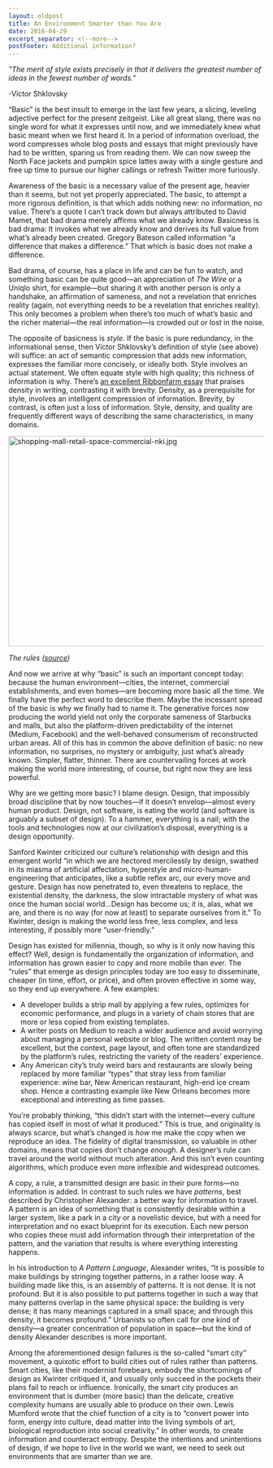```yaml
---
layout: oldpost
title: An Environment Smarter than You Are
date: 2016-04-29
excerpt_separator: <!--more-->
postFooter: Additional information?
---
```


<em>"The merit of style exists precisely in that it delivers the greatest number of ideas in the fewest number of words."</em>

-Victor Shklovsky

“Basic” is the best insult to emerge in the last few years, a slicing, leveling adjective perfect for the present zeitgeist. Like all great slang, there was no single word for what it expresses until now, and we immediately knew what basic meant when we first heard it. In a period of information overload, the word compresses whole blog posts and essays that might previously have had to be written, sparing us from reading them. We can now sweep the North Face jackets and pumpkin spice lattes away with a single gesture and free up time to pursue our higher callings or refresh Twitter more furiously.

Awareness of the basic is a necessary value of the present age, heavier than it seems, but not yet properly appreciated. The basic, to attempt a more rigorous definition, is that which adds nothing new: no information, no value. There’s a quote I can’t track down but always attributed to David Mamet, that bad drama merely affirms what we already know. Basicness is bad drama: It invokes what we already know and derives its full value from what’s already been created. Gregory Bateson called information “a difference that makes a difference.” That which is basic does not make a difference.

Bad drama, of course, has a place in life and can be fun to watch, and something basic can be quite good—an appreciation of <em>The Wire</em> or a Uniqlo shirt, for example—but sharing it with another person is only a handshake, an affirmation of sameness, and not a revelation that enriches reality (again, not everything needs to be a revelation that enriches reality). This only becomes a problem when there’s too much of what’s basic and the richer material—the real information—is crowded out or lost in the noise.

The opposite of basicness is <em>style</em>. If the basic is pure redundancy, in the informational sense, then Victor Shklovsky’s definition of style (see above) will suffice: an act of semantic compression that adds new information, expresses the familiar more concisely, or ideally both. Style involves an actual statement. We often equate style with high quality; this richness of information is why. There’s <a href="http://www.ribbonfarm.com/2012/01/11/seeking-density-in-the-gonzo-theater/">an excellent Ribbonfarm essay</a> that praises density in writing, contrasting it with brevity. Density, as a prerequisite for style, involves an intelligent compression of information. Brevity, by contrast, is often just a loss of information. Style, density, and quality are frequently different ways of describing the same characteristics, in many domains.

<img class="alignnone size-full wp-image-1053" src="https://kneelingbus.files.wordpress.com/2016/04/shopping-mall-retail-space-commercial-nki.jpg" alt="shopping-mall-retail-space-commercial-nki.jpg" width="736" height="414" />

<em>The rules (<a href="http://lukas-construction.com/strip-mall.html">source</a>)</em>

And now we arrive at why “basic” is such an important concept today: because the human environment—cities, the internet, commercial establishments, and even homes—are becoming more basic all the time. We finally have the perfect word to describe them. Maybe the incessant spread of the basic is why we finally had to name it. The generative forces now producing the world yield not only the corporate sameness of Starbucks and malls, but also the platform-driven predictability of the internet (Medium, Facebook) and the well-behaved consumerism of reconstructed urban areas. All of this has in common the above definition of basic: no new information, no surprises, no mystery or ambiguity, just what’s already known. Simpler, flatter, thinner. There are countervailing forces at work making the world more interesting, of course, but right now they are less powerful.

Why are we getting more basic? I blame design. Design, that impossibly broad discipline that by now touches—if it doesn’t envelop—almost every human product. Design, not software, is eating the world (and software is arguably a subset of design). To a hammer, everything is a nail; with the tools and technologies now at our civilization’s disposal, everything is a design opportunity.

Sanford Kwinter criticized our culture’s relationship with design and this emergent world “in which we are hectored mercilessly by design, swathed in its miasma of artificial affectation, hyperstyle and micro-human-engineering that anticipates, like a subtle reflex arc, our every move and gesture. Design has now penetrated to, even threatens to replace, the existential density, the darkness, the slow intractable mystery of what was once the human social world…Design has become us; it is, alas, what we are, and there is no way (for now at least) to separate ourselves from it.” To Kwinter, design is making the world less free, less complex, and less interesting, if possibly more “user-friendly.”

Design has existed for millennia, though, so why is it only now having this effect? Well, design is fundamentally the organization of information, and information has grown easier to copy and more mobile than ever. The “rules” that emerge as design principles today are too easy to disseminate, cheaper (in time, effort, or price), and often proven effective in some way, so they end up everywhere. A few examples:
<ul>
	<li>A developer builds a strip mall by applying a few rules, optimizes for economic performance, and plugs in a variety of chain stores that are more or less copied from existing templates.</li>
	<li>A writer posts on Medium to reach a wider audience and avoid worrying about managing a personal website or blog. The written content may be excellent, but the context, page layout, and often tone are standardized by the platform’s rules, restricting the variety of the readers’ experience.</li>
	<li>Any American city’s truly weird bars and restaurants are slowly being replaced by more familiar “types” that stray less from familiar experience: wine bar, New American restaurant, high-end ice cream shop. Hence a contrasting example like New Orleans becomes more exceptional and interesting as time passes.</li>
</ul>
You’re probably thinking, “this didn’t start with the internet—every culture has copied itself in most of what it produced.” This is true, and originality is always scarce, but what’s changed is <em>how </em>me make the copy when we reproduce an idea. The fidelity of digital transmission, so valuable in other domains, means that copies don’t change <em>enough</em>. A designer’s rule can travel around the world without much alteration. And this isn’t even counting algorithms, which produce even more inflexible and widespread outcomes.

A copy, a rule, a transmitted design are basic in their pure forms—no information is added. In contrast to such rules we have <em>patterns</em>, best described by Christopher Alexander: a better way for information to travel. A pattern is an idea of something that is consistently desirable within a larger system, like a park in a city or a novelistic device, but with a need for interpretation and no exact blueprint for its execution. Each new person who copies these must add information through their interpretation of the pattern, and the variation that results is where everything interesting happens.

In his introduction to <em>A Pattern Language</em>, Alexander writes, ”It is possible to make buildings by stringing together patterns, in a rather loose way. A building made like this, is an assembly of patterns. It is not dense. It is not profound. But it is also possible to put patterns together in such a way that many patterns overlap in the same physical space: the building is very dense; it has many meanings captured in a small space; and through this density, it becomes profound.” Urbanists so often call for one kind of density—a greater concentration of population in space—but the kind of density Alexander describes is more important.

Among the aforementioned design failures is the so-called “smart city” movement, a quixotic effort to build cities out of rules rather than patterns. Smart cities, like their modernist forebears, embody the shortcomings of design as Kwinter critiqued it, and usually only succeed in the pockets their plans fail to reach or influence. Ironically, the smart city produces an environment that is dumber (more basic) than the delicate, creative complexity humans are usually able to produce on their own. Lewis Mumford wrote that the chief function of a city is to “convert power into form, energy into culture, dead matter into the living symbols of art, biological reproduction into social creativity.” In other words, to create information and counteract entropy. Despite the intentions and unintentions of design, if we hope to live in the world we want, we need to seek out environments that are smarter than we are.